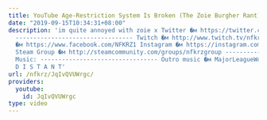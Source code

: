 ```yaml
---
title: YouTube Age-Restriction System Is Broken (The Zoie Burgher Rant)
date: "2019-09-15T10:34:31+08:00"
description: 'im quite annoyed with zoie x Twitter �м https://twitter.com/NFKRZAlt
  --------------------------------- Twitch �м http://www.twitch.tv/nfkrz Facebook
  �м https://www.facebook.com/NFKRZ1 Instagram �м https://instagram.com/roman_nfkrz/
  Steam Group �м http://steamcommunity.com/groups/nfkrzgroup ---------------------------------
  Music: --------------------------------- Outro music �м MajorLeagueWobs/Holder -
  D I S T A N T'
url: /nfkrz/JqIvQVUWrgc/
providers:
  youtube:
    id: JqIvQVUWrgc
type: video
---
```

